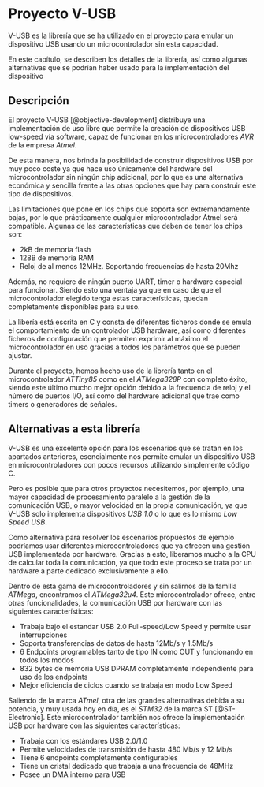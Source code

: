 <!-- Leave a blank line before the title -->

# Proyecto V-USB

V-USB es la librería que se ha utilizado en el proyecto para emular un dispositivo USB usando un microcontrolador sin esta capacidad. 

En este capítulo, se describen los detalles de la librería, así como algunas alternativas que se podrían haber usado para la implementación del dispositivo


## Descripción

El proyecto V-USB [@objective-development] distribuye una implementación de uso libre que permite la creación de dispositivos USB low-speed vía software, capaz de funcionar en los microcontroladores *AVR* de la empresa *Atmel*.

De esta manera, nos brinda la posibilidad de construir dispositivos USB por muy poco coste ya que hace uso únicamente del hardware del microcontrolador sin ningún chip adicional, por lo que es una alternativa económica y sencilla frente a las otras opciones que hay para construir este tipo de dispositivos.

Las limitaciones que pone en los chips que soporta son extremandamente bajas, por lo que prácticamente cualquier microcontrolador Atmel será compatible. Algunas de las características que deben de tener los chips son:

- 2kB de memoria flash
- 128B de memoria RAM
- Reloj de al menos 12MHz. Soportando frecuencias de hasta 20Mhz

Además, no requiere de ningún puerto UART, timer o hardware especial para funcionar. Siendo esto una ventaja ya que en caso de que el microcontrolador elegido tenga estas características, quedan completamente disponibles para su uso.

La libería está escrita en C y consta de diferentes ficheros donde se emula el comportamiento de un controlador USB hardware, así como diferentes ficheros de configuración que permiten exprimir al máximo el microcontrolador en uso gracias a todos los parámetros que se pueden ajustar.

Durante el proyecto, hemos hecho uso de la librería tanto en el microcontrolador *ATTiny85* como en el *ATMega328P* con completo éxito, siendo este último mucho mejor opción debido a la frecuencia de reloj y el número de puertos I/O, así como del hardware adicional que trae como timers o generadores de señales.


## Alternativas a esta librería

V-USB es una excelente opción para los escenarios que se tratan en los apartados anteriores, esencialmente nos permite emular un dispositivo USB en microcontroladores con pocos recursos utilizando simplemente código C.

Pero es posible que para otros proyectos necesitemos, por ejemplo, una mayor capacidad de procesamiento paralelo a la gestión de la comunicación USB, o mayor velocidad en la propia comunicación, ya que V-USB solo implementa dispositivos *USB 1.0* o lo que es lo mismo *Low Speed USB*.

Como alternativa para resolver los escenarios propuestos de ejemplo podríamos usar diferentes microcontroladores que ya ofrecen una gestión USB implementada por hardware. Gracias a esto, liberamos mucho a la CPU de calcular toda la comunicación, ya que todo este proceso se trata por un hardware a parte dedicado exclusivamente a ello.

Dentro de esta gama de microcontroladores y sin salirnos de la familia *ATMega*, encontramos el *ATMega32u4*. Este microcontrolador ofrece, entre otras funcionalidades, la comunicación USB por hardware con las siguientes características:

- Trabaja bajo el estandar USB 2.0 Full-speed/Low Speed y permite usar interrupciones
- Soporta transferencias de datos de hasta 12Mb/s y 1.5Mb/s
- 6 Endpoints programables tanto de tipo IN como OUT y funcionando en todos los modos
- 832 bytes de memoria USB DPRAM completamente independiente para uso de los endpoints
- Mejor eficiencia de ciclos cuando se trabaja en modo Low Speed

Saliendo de la marca *ATmel*, otra de las grandes alternativas debida a su potencia, y muy usada hoy en día, es el *STM32* de la marca ST [@ST-Electronic]. Este microcontrolador también nos ofrece la implementación USB por hardware con las siguientes características:

- Trabaja con los estándares USB 2.0/1.0
- Permite velocidades de transmisión de hasta 480 Mb/s y 12 Mb/s
- Tiene 6 endpoints completamente configurables
- Tiene un cristal dedicado que trabaja a una frecuencia de 48MHz
- Posee un DMA interno para USB
